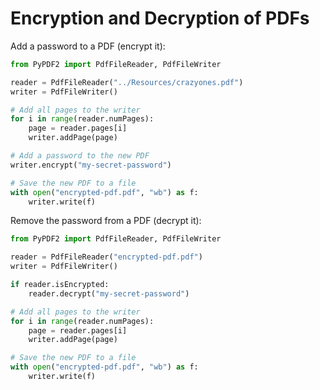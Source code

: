 # Encryption and Decryption of PDFs

Add a password to a PDF (encrypt it):

```python
from PyPDF2 import PdfFileReader, PdfFileWriter

reader = PdfFileReader("../Resources/crazyones.pdf")
writer = PdfFileWriter()

# Add all pages to the writer
for i in range(reader.numPages):
    page = reader.pages[i]
    writer.addPage(page)

# Add a password to the new PDF
writer.encrypt("my-secret-password")

# Save the new PDF to a file
with open("encrypted-pdf.pdf", "wb") as f:
    writer.write(f)
```

Remove the password from a PDF (decrypt it):

```python
from PyPDF2 import PdfFileReader, PdfFileWriter

reader = PdfFileReader("encrypted-pdf.pdf")
writer = PdfFileWriter()

if reader.isEncrypted:
    reader.decrypt("my-secret-password")

# Add all pages to the writer
for i in range(reader.numPages):
    page = reader.pages[i]
    writer.addPage(page)

# Save the new PDF to a file
with open("encrypted-pdf.pdf", "wb") as f:
    writer.write(f)
```
